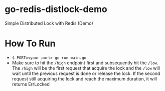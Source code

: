 # go-redis-distlock-demo
Simple Distributed Lock with Redis (Demo)

# How To Run
- `$ PORT=<your port> go run main.go`
- Make sure to hit the `/high` endpoint first and subsequently hit the `/low`. The `/high` will be the first request that acquire the lock and the `/low` will wait until the previous request is done or release the lock. If the second request still acquiring the lock and reach the maximum duration, it will returns ErrLocked